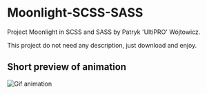 # Moonlight-SCSS-SASS
Project Moonlight in SCSS and SASS by Patryk 'UltiPRO' Wójtowicz.

This project do not need any description, just download and enjoy.

## Short preview of animation

![Gif animation](moonlight.gif)
